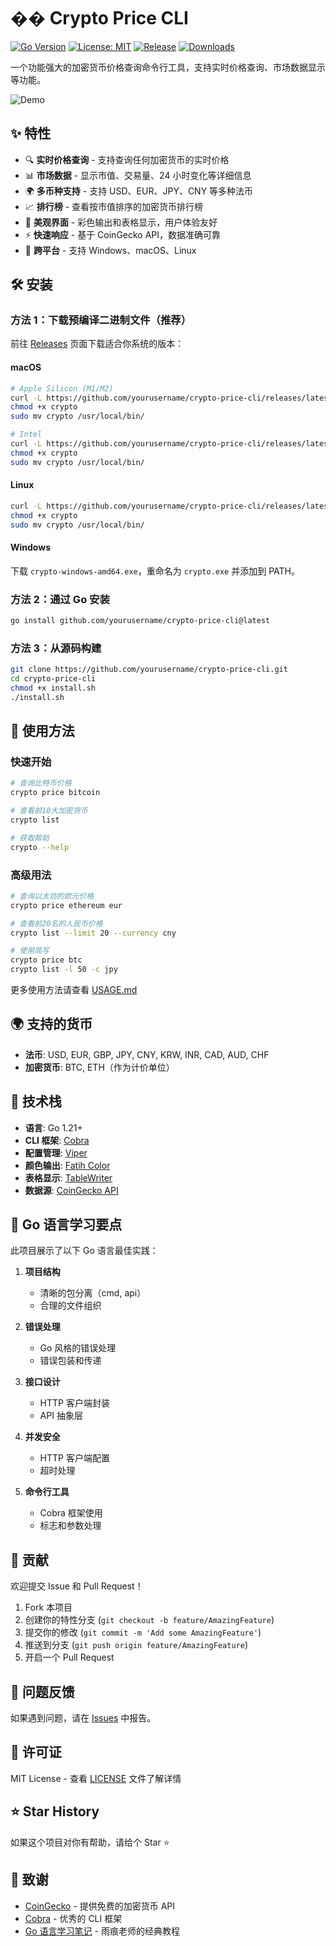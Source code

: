 # �� Crypto Price CLI

[![Go Version](https://img.shields.io/badge/Go-1.21+-blue.svg)](https://golang.org)
[![License: MIT](https://img.shields.io/badge/License-MIT-yellow.svg)](https://opensource.org/licenses/MIT)
[![Release](https://img.shields.io/github/release/yourusername/crypto-price-cli.svg)](https://github.com/yourusername/crypto-price-cli/releases)
[![Downloads](https://img.shields.io/github/downloads/yourusername/crypto-price-cli/total.svg)](https://github.com/yourusername/crypto-price-cli/releases)

一个功能强大的加密货币价格查询命令行工具，支持实时价格查询、市场数据显示等功能。

![Demo](https://via.placeholder.com/800x400/1e1e1e/ffffff?text=CLI+Demo+Screenshot)

## ✨ 特性

- 🔍 **实时价格查询** - 支持查询任何加密货币的实时价格
- 📊 **市场数据** - 显示市值、交易量、24 小时变化等详细信息
- 🌍 **多币种支持** - 支持 USD、EUR、JPY、CNY 等多种法币
- 📈 **排行榜** - 查看按市值排序的加密货币排行榜
- 🎨 **美观界面** - 彩色输出和表格显示，用户体验友好
- ⚡ **快速响应** - 基于 CoinGecko API，数据准确可靠
- 🚀 **跨平台** - 支持 Windows、macOS、Linux

## 🛠️ 安装

### 方法 1：下载预编译二进制文件（推荐）

前往 [Releases](https://github.com/yourusername/crypto-price-cli/releases) 页面下载适合你系统的版本：

#### macOS

```bash
# Apple Silicon (M1/M2)
curl -L https://github.com/yourusername/crypto-price-cli/releases/latest/download/crypto-darwin-arm64 -o crypto
chmod +x crypto
sudo mv crypto /usr/local/bin/

# Intel
curl -L https://github.com/yourusername/crypto-price-cli/releases/latest/download/crypto-darwin-amd64 -o crypto
chmod +x crypto
sudo mv crypto /usr/local/bin/
```

#### Linux

```bash
curl -L https://github.com/yourusername/crypto-price-cli/releases/latest/download/crypto-linux-amd64 -o crypto
chmod +x crypto
sudo mv crypto /usr/local/bin/
```

#### Windows

下载 `crypto-windows-amd64.exe`，重命名为 `crypto.exe` 并添加到 PATH。

### 方法 2：通过 Go 安装

```bash
go install github.com/yourusername/crypto-price-cli@latest
```

### 方法 3：从源码构建

```bash
git clone https://github.com/yourusername/crypto-price-cli.git
cd crypto-price-cli
chmod +x install.sh
./install.sh
```

## 📖 使用方法

### 快速开始

```bash
# 查询比特币价格
crypto price bitcoin

# 查看前10大加密货币
crypto list

# 获取帮助
crypto --help
```

### 高级用法

```bash
# 查询以太坊的欧元价格
crypto price ethereum eur

# 查看前20名的人民币价格
crypto list --limit 20 --currency cny

# 使用简写
crypto price btc
crypto list -l 50 -c jpy
```

更多使用方法请查看 [USAGE.md](USAGE.md)

## 🌍 支持的货币

- **法币**: USD, EUR, GBP, JPY, CNY, KRW, INR, CAD, AUD, CHF
- **加密货币**: BTC, ETH（作为计价单位）

## 🔧 技术栈

- **语言**: Go 1.21+
- **CLI 框架**: [Cobra](https://github.com/spf13/cobra)
- **配置管理**: [Viper](https://github.com/spf13/viper)
- **颜色输出**: [Fatih Color](https://github.com/fatih/color)
- **表格显示**: [TableWriter](https://github.com/olekukonko/tablewriter)
- **数据源**: [CoinGecko API](https://www.coingecko.com/en/api)

## 📝 Go 语言学习要点

此项目展示了以下 Go 语言最佳实践：

1. **项目结构**

   - 清晰的包分离（cmd, api）
   - 合理的文件组织

2. **错误处理**

   - Go 风格的错误处理
   - 错误包装和传递

3. **接口设计**

   - HTTP 客户端封装
   - API 抽象层

4. **并发安全**

   - HTTP 客户端配置
   - 超时处理

5. **命令行工具**
   - Cobra 框架使用
   - 标志和参数处理

## 🤝 贡献

欢迎提交 Issue 和 Pull Request！

1. Fork 本项目
2. 创建你的特性分支 (`git checkout -b feature/AmazingFeature`)
3. 提交你的修改 (`git commit -m 'Add some AmazingFeature'`)
4. 推送到分支 (`git push origin feature/AmazingFeature`)
5. 开启一个 Pull Request

## 🐛 问题反馈

如果遇到问题，请在 [Issues](https://github.com/yourusername/crypto-price-cli/issues) 中报告。

## 📄 许可证

MIT License - 查看 [LICENSE](LICENSE) 文件了解详情

## ⭐ Star History

如果这个项目对你有帮助，请给个 Star ⭐️

## 🙏 致谢

- [CoinGecko](https://www.coingecko.com/) - 提供免费的加密货币 API
- [Cobra](https://github.com/spf13/cobra) - 优秀的 CLI 框架
- [Go 语言学习笔记](https://github.com/qyuhen/book) - 雨痕老师的经典教程
